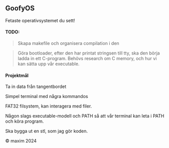 ## GoofyOS
Fetaste operativsystemet du sett!



#### TODO:
> Skapa makefile och organisera compilation i den

>Göra bootloader, efter den har printat stringsen till tty, ska den börja ladda in ett C-program.
Behövs research om C memory, och hur vi kan sätta upp vår executable.

#### Projektmål
Ta in data från tangentbordet

Simpel terminal med några kommandos

FAT32 filsystem, kan interagera med filer.

Någon slags executable-modell och PATH så att vår terminal kan leta i PATH och köra program.

Ska bygga ut en stl, som jag gör koden.

© maxim 2024